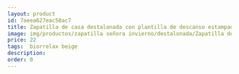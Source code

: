 ```yaml
---
layout: product
id: 7aeea627eac50ac7
title: Zapatilla de casa destalonada con plantilla de descanso estampado otoño
image: img/productos/zapatilla señora invierno/destalonada/Zapatilla de casa destalonada con plantilla de descanso estampado otoño=22= biorrelax beige.webp
price: 22
tags:  biorrelax beige
description: 
order: 0
---
```

